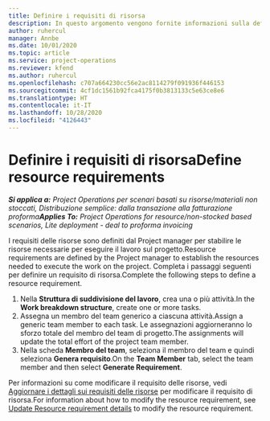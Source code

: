 ```yaml
---
title: Definire i requisiti di risorsa
description: In questo argomento vengono fornite informazioni sulla definizione delle informazioni dei requisiti di risorsa.
author: ruhercul
manager: Annbe
ms.date: 10/01/2020
ms.topic: article
ms.service: project-operations
ms.reviewer: kfend
ms.author: ruhercul
ms.openlocfilehash: c707a664230cc56e2ac8114279f091936f446153
ms.sourcegitcommit: 4cf1dc1561b92fca4175f0b3813133c5e63ce8e6
ms.translationtype: HT
ms.contentlocale: it-IT
ms.lasthandoff: 10/28/2020
ms.locfileid: "4126443"
---
```

# <a name="define-resource-requirements"></a><span data-ttu-id="a842f-103">Definire i requisiti di risorsa</span><span class="sxs-lookup"><span data-stu-id="a842f-103">Define resource requirements</span></span>

<span data-ttu-id="a842f-104">_**Si applica a:** Project Operations per scenari basati su risorse/materiali non stoccati, Distribuzione semplice: dalla transazione alla fatturazione proforma_</span><span class="sxs-lookup"><span data-stu-id="a842f-104">_**Applies To:** Project Operations for resource/non-stocked based scenarios, Lite deployment - deal to proforma invoicing_</span></span>

<span data-ttu-id="a842f-105">I requisiti delle risorse sono definiti dal Project manager per stabilire le risorse necessarie per eseguire il lavoro sul progetto.</span><span class="sxs-lookup"><span data-stu-id="a842f-105">Resource requirements are defined by the Project manager to establish the resources needed to execute the work on the project.</span></span> <span data-ttu-id="a842f-106">Completa i passaggi seguenti per definire un requisito di risorsa.</span><span class="sxs-lookup"><span data-stu-id="a842f-106">Complete the following steps to define a resource requirement.</span></span>

1.  <span data-ttu-id="a842f-107">Nella **Struttura di suddivisione del lavoro**, crea una o più attività.</span><span class="sxs-lookup"><span data-stu-id="a842f-107">In the **Work breakdown structure**, create one or more tasks.</span></span>
2.  <span data-ttu-id="a842f-108">Assegna un membro del team generico a ciascuna attività.</span><span class="sxs-lookup"><span data-stu-id="a842f-108">Assign a generic team member to each task.</span></span> <span data-ttu-id="a842f-109">Le assegnazioni aggiorneranno lo sforzo totale del membro del team di progetto.</span><span class="sxs-lookup"><span data-stu-id="a842f-109">The assignments will update the total effort of the project team member.</span></span>
3.  <span data-ttu-id="a842f-110">Nella scheda **Membro del team**, seleziona il membro del team e quindi seleziona **Genera requisito**.</span><span class="sxs-lookup"><span data-stu-id="a842f-110">On the **Team Member** tab, select the team member and then select **Generate Requirement**.</span></span>

<span data-ttu-id="a842f-111">Per informazioni su come modificare il requisito delle risorse, vedi [Aggiornare i dettagli sui requisiti delle risorse](define-resource-requirements.md) per modificare il requisito di risorsa.</span><span class="sxs-lookup"><span data-stu-id="a842f-111">For information about how to modify the resource requirement, see [Update Resource requirement details](define-resource-requirements.md) to modify the resource requirement.</span></span>